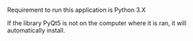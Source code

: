 Requirement to run this application is Python 3.X

If the library PyQt5 is not on the computer where it is ran, it will automatically install.
